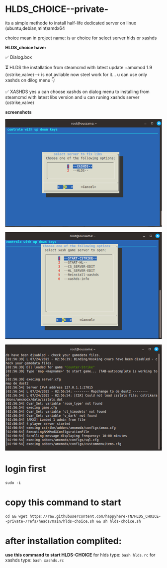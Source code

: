 # HLDS_CHOICE--private-

 its a simple methode to install half-life dedicated server on linux (ubuntu,debian,mint)amdx64

choice mean in project name: is ur choice for select server hlds or xashds 

**HLDS_choice have:**

✅ Dialog.box

⏳ HLDS the installation from steamcmd with latest update +amxmod 1.9 (cstrike,valve)--> is not avliable now steel work for it... u can use only xashds on dilog menu 👇

✅ XASHDS yes u can choose xashds on dialog menu to installing from steamcmd with latest libs version and u can runing xashds server (cstrike,valve)

**screenshots**

![Image](https://raw.githubusercontent.com/happyhere-TN/HLDS_CHOICE--private-/refs/heads/main/firstdialog.png)

![Image](https://raw.githubusercontent.com/happyhere-TN/HLDS_CHOICE--private-/refs/heads/main/secounddialog.png)

![Image](https://raw.githubusercontent.com/happyhere-TN/HLDS_CHOICE--private-/refs/heads/main/publicserver.png)

# login first
    sudo -i 
# copy this command to start
    cd && wget https://raw.githubusercontent.com/happyhere-TN/HLDS_CHOICE--private-/refs/heads/main/hlds-choice.sh && sh hlds-choice.sh 

#  after installation complited:
**use this command to start HLDS-CHOICE**
 for hlds type: `bash hlds.rc`
 for xashds type: `bash xashds.rc`


